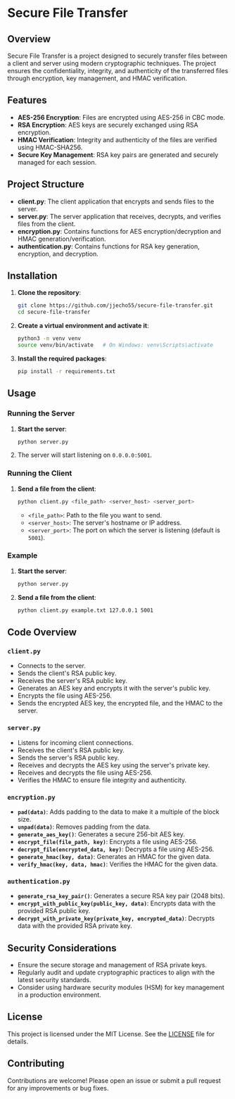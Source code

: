 # Secure File Transfer

## Overview

Secure File Transfer is a project designed to securely transfer files between a client and server using modern cryptographic techniques. The project ensures the confidentiality, integrity, and authenticity of the transferred files through encryption, key management, and HMAC verification.

## Features

- **AES-256 Encryption**: Files are encrypted using AES-256 in CBC mode.
- **RSA Encryption**: AES keys are securely exchanged using RSA encryption.
- **HMAC Verification**: Integrity and authenticity of the files are verified using HMAC-SHA256.
- **Secure Key Management**: RSA key pairs are generated and securely managed for each session.

## Project Structure

- **client.py**: The client application that encrypts and sends files to the server.
- **server.py**: The server application that receives, decrypts, and verifies files from the client.
- **encryption.py**: Contains functions for AES encryption/decryption and HMAC generation/verification.
- **authentication.py**: Contains functions for RSA key generation, encryption, and decryption.

## Installation

1. **Clone the repository**:
    ```sh
    git clone https://github.com/jjecho55/secure-file-transfer.git
    cd secure-file-transfer
    ```

2. **Create a virtual environment and activate it**:
    ```sh
    python3 -m venv venv
    source venv/bin/activate   # On Windows: venv\Scripts\activate
    ```

3. **Install the required packages**:
    ```sh
    pip install -r requirements.txt
    ```

## Usage

### Running the Server

1. **Start the server**:
    ```sh
    python server.py
    ```

2. The server will start listening on `0.0.0.0:5001`.

### Running the Client

1. **Send a file from the client**:
    ```sh
    python client.py <file_path> <server_host> <server_port>
    ```

    - `<file_path>`: Path to the file you want to send.
    - `<server_host>`: The server's hostname or IP address.
    - `<server_port>`: The port on which the server is listening (default is `5001`).

### Example

1. **Start the server**:
    ```sh
    python server.py
    ```

2. **Send a file from the client**:
    ```sh
    python client.py example.txt 127.0.0.1 5001
    ```

## Code Overview

### `client.py`

- Connects to the server.
- Sends the client's RSA public key.
- Receives the server's RSA public key.
- Generates an AES key and encrypts it with the server's public key.
- Encrypts the file using AES-256.
- Sends the encrypted AES key, the encrypted file, and the HMAC to the server.

### `server.py`

- Listens for incoming client connections.
- Receives the client's RSA public key.
- Sends the server's RSA public key.
- Receives and decrypts the AES key using the server's private key.
- Receives and decrypts the file using AES-256.
- Verifies the HMAC to ensure file integrity and authenticity.

### `encryption.py`

- **`pad(data)`**: Adds padding to the data to make it a multiple of the block size.
- **`unpad(data)`**: Removes padding from the data.
- **`generate_aes_key()`**: Generates a secure 256-bit AES key.
- **`encrypt_file(file_path, key)`**: Encrypts a file using AES-256.
- **`decrypt_file(encrypted_data, key)`**: Decrypts a file using AES-256.
- **`generate_hmac(key, data)`**: Generates an HMAC for the given data.
- **`verify_hmac(key, data, hmac)`**: Verifies the HMAC for the given data.

### `authentication.py`

- **`generate_rsa_key_pair()`**: Generates a secure RSA key pair (2048 bits).
- **`encrypt_with_public_key(public_key, data)`**: Encrypts data with the provided RSA public key.
- **`decrypt_with_private_key(private_key, encrypted_data)`**: Decrypts data with the provided RSA private key.

## Security Considerations

- Ensure the secure storage and management of RSA private keys.
- Regularly audit and update cryptographic practices to align with the latest security standards.
- Consider using hardware security modules (HSM) for key management in a production environment.

## License

This project is licensed under the MIT License. See the [LICENSE](LICENSE) file for details.

## Contributing

Contributions are welcome! Please open an issue or submit a pull request for any improvements or bug fixes.


